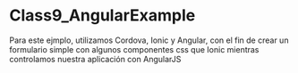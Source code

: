 # Class9_AngularExample

Para este ejmplo, utilizamos Cordova, Ionic y Angular, con el fin de crear un formulario simple con algunos componentes css que Ionic mientras controlamos nuestra aplicación con AngularJS

